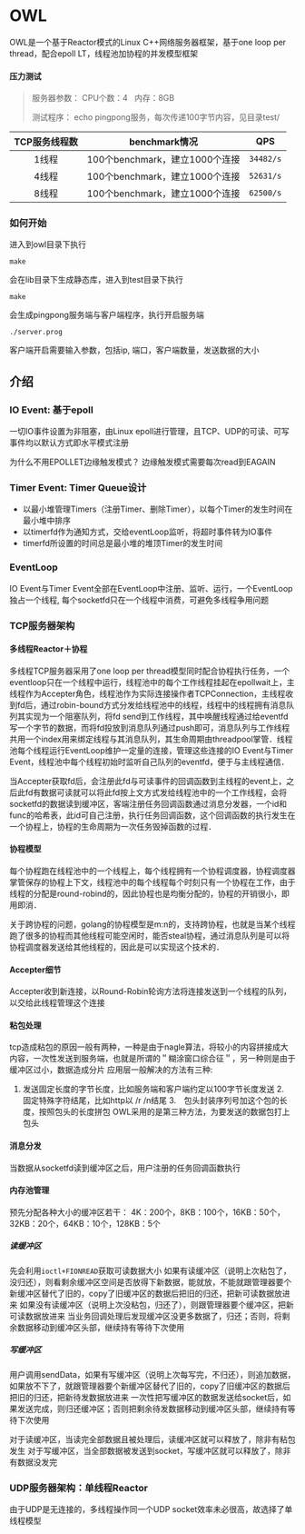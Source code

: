# OWL

OWL是一个基于Reactor模式的Linux C++网络服务器框架，基于one loop per thread，配合epoll LT，线程池加协程的并发模型框架

#### 压力测试

>服务器参数：
>CPU个数：4   内存：8GB 
>
>测试程序：
>echo pingpong服务，每次传递100字节内容，见目录test/

| TCP服务线程数 |  benchmark情况 |  QPS |
| :-----: | :-----: | :-----: |
|1线程|100个benchmark，建立1000个连接| `34482/s` |
|4线程|100个benchmark，建立1000个连接| `52631/s` |
|8线程|100个benchmark，建立1000个连接| `62500/s` |

### 如何开始
进入到owl目录下执行
```
make
```
会在lib目录下生成静态库，进入到test目录下执行
```
make
```
会生成pingpong服务端与客户端程序，执行开启服务端
```
./server.prog
```
客户端开启需要输入参数，包括ip, 端口，客户端数量，发送数据的大小

## 介绍

### IO Event: 基于epoll

一切IO事件设置为非阻塞，由Linux epoll进行管理，且TCP、UDP的可读、可写事件均以默认方式即水平模式注册

为什么不用EPOLLET边缘触发模式？
边缘触发模式需要每次read到EAGAIN

### Timer Event: Timer Queue设计

- 以最小堆管理Timers（注册Timer、删除Timer），以每个Timer的发生时间在最小堆中排序
- 以timerfd作为通知方式，交给eventLoop监听，将超时事件转为IO事件
- timerfd所设置的时间总是最小堆的堆顶Timer的发生时间

### EventLoop

IO Event与Timer Event全部在EventLoop中注册、监听、运行，一个EventLoop独占一个线程,
每个socketfd只在一个线程中消费，可避免多线程争用问题


### TCP服务器架构
#### 多线程Reactor＋协程

多线程TCP服务器采用了one loop per thread模型同时配合协程执行任务，一个eventloop只在一个线程中运行，线程池中的每个工作线程挂起在epollwait上，主线程作为Accepter角色，线程池作为实际连接操作者TCPConnection，主线程收到fd后，通过robin-bound方式分发给线程池中的线程，线程中的线程拥有消息队列其实现为一个阻塞队列，将fd send到工作线程，其中唤醒线程通过给eventfd写一个字节的数据，而将fd投放到消息队列通过push即可，消息队列与工作线程共用一个index用来绑定线程与其消息队列，其生命周期由threadpool掌管．线程池每个线程运行EventLoop维护一定量的连接，管理这些连接的IO Event与Timer Event，线程池中每个线程初始时监听自己队列的eventfd，便于与主线程通信．

当Accepter获取fd后，会注册此fd与可读事件的回调函数到主线程的event上，之后此fd有数据可读就可以将此fd按上文方式发给线程池中的一个工作线程，会将socketfd的数据读到缓冲区，客端注册任务回调函数通过消息分发器，一个id和func的哈希表，此id可自己注册，执行任务回调函数，这个回调函数的执行发生在一个协程上，协程的生命周期为一次任务毁掉函数的过程．

#### 协程模型
每个协程跑在线程池中的一个线程上，每个线程拥有一个协程调度器，协程调度器掌管保存的协程上下文，线程池中的每个线程每个时刻只有一个协程在工作，由于线程的分配是round-robind的，因此协程也是均衡分配的，协程的开销很小，即用即消．

关于跨协程的问题，golang的协程模型是m:n的，支持跨协程，也就是当某个线程跑了很多的协程而其他线程可能空闲时，能否steal协程，通过消息队列是可以将协程调度器发送给其他线程的，因此是可以实现这个技术的．


#### Accepter细节
Accepter收到新连接，以Round-Robin轮询方法将连接发送到一个线程的队列，以交给此线程管理这个连接

#### 粘包处理

tcp造成粘包的原因一般有两种，一种是由于nagle算法，将较小的内容拼接成大内容，一次性发送到服务端，也就是所谓的＂糊涂窗口综合征＂，另一种则是由于缓冲区过小，数据造成分片
应用层一般解决的方法有三种:

1. 发送固定长度的字节长度，比如服务端和客户端约定以100字节长度发送
2.　固定特殊字符结尾，比如http以 /r /n结尾
3.　包头封装序列号加这个包的长度，按照包头的长度拼包
OWL采用的是第三种方法，为要发送的数据包打上包头

#### 消息分发

当数据从socketfd读到缓冲区之后，用户注册的任务回调函数执行

#### 内存池管理
预先分配各种大小的缓冲区若干：
4K：200个，8KB：100个，16KB：50个，32KB：20个，64KB：10个，128KB：5个
##### 读缓冲区
先会利用`ioctl+FIONREAD`获取可读数据大小
如果有读缓冲区（说明上次粘包了，没归还），则看剩余缓冲区空间是否放得下新数据，能就放，不能就跟管理器要个新缓冲区替代了旧的，copy了旧缓冲区的数据后把旧的归还，把新可读数据放进来
如果没有读缓冲区（说明上次没粘包，归还了），则跟管理器要个缓冲区，把新可读数据放进来
当业务回调处理后发现缓冲区没更多数据了，归还；否则，将剩余数据移动到缓冲区头部，继续持有等待下次使用

##### 写缓冲区
用户调用sendData，如果有写缓冲区（说明上次每写完，不归还），则追加数据，如果放不下了，就跟管理器要个新缓冲区替代了旧的，copy了旧缓冲区的数据后把旧的归还，把新待发数据放进来
一次性把写缓冲区的数据发送给socket后，如果发送完成，则归还缓冲区；否则把剩余待发数据移动到缓冲区头部，继续持有等待下次使用

对于读缓冲区，当读完全部数据且被处理后，读缓冲区就可以释放了，除非有粘包发生
对于写缓冲区，当全部数据被发送到socket，写缓冲区就可以释放了，除非有数据没发完

### UDP服务器架构：单线程Reactor

由于UDP是无连接的，多线程操作同一个UDP socket效率未必很高，故选择了单线程模型
